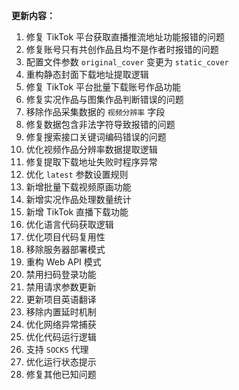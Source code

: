 **更新内容：**

1. 修复 TikTok 平台获取直播推流地址功能报错的问题
2. 修复账号只有共创作品且均不是作者时报错的问题
3. 配置文件参数 `original_cover` 变更为 `static_cover`
4. 重构静态封面下载地址提取逻辑
5. 修复 TikTok 平台批量下载账号作品功能
6. 修复实况作品与图集作品判断错误的问题
7. 移除作品采集数据的 `视频分辨率` 字段
8. 修复数据包含非法字符导致报错的问题
9. 修复搜索接口关键词编码错误的问题
10. 优化视频作品分辨率数据提取逻辑
11. 修复提取下载地址失败时程序异常
12. 优化 `latest` 参数设置规则
13. 新增批量下载视频原画功能
14. 新增实况作品处理数量统计
15. 新增 TikTok 直播下载功能
16. 优化语言代码获取逻辑
17. 优化项目代码复用性
18. 移除服务器部署模式
19. 重构 Web API 模式
20. 禁用扫码登录功能
21. 禁用请求参数更新
22. 更新项目英语翻译
23. 移除内置延时机制
24. 优化网络异常捕获
25. 优化代码运行逻辑
26. 支持 `SOCKS` 代理
27. 优化运行状态提示
28. 修复其他已知问题
